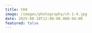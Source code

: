 ```yaml
---
title: CH4
image: /images/photography/ch-1-4.jpg
date: 2025-08-18T12:00:00.000-04:00
featured: false
---
```

